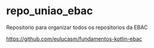 # repo_uniao_ebac
Repositorio para organizar todos os repositorios da EBAC


https://github.com/eulucasm/fundamentos-kotlin-ebac
